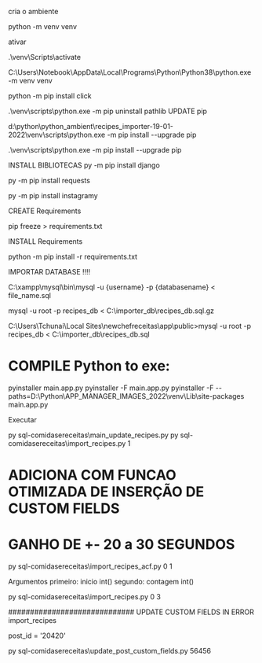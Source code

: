 
cria o ambiente

python -m venv venv

ativar

.\venv\Scripts\activate

C:\Users\Notebook\AppData\Local\Programs\Python\Python38\python.exe -m venv venv

python -m pip install click

.\venv\scripts\python.exe -m pip uninstall pathlib
UPDATE pip

d:\python\python_ambient\recipes_importer-19-01-2022\venv\scripts\python.exe -m pip install --upgrade pip

.\venv\scripts\python.exe -m pip install --upgrade pip


INSTALL BIBLIOTECAS
py -m pip install django

py -m pip install requests


py -m pip install instagramy

CREATE Requirements

pip freeze > requirements.txt



INSTALL Requirements

python -m pip install -r requirements.txt


IMPORTAR DATABASE !!!!


C:\xampp\mysql\bin\mysql -u {username} -p {databasename} < file_name.sql

mysql -u root -p recipes_db < C:\importer_db\recipes_db.sql.gz

C:\Users\Tchunai\Local Sites\newchefreceitas\app\public>mysql -u root -p recipes_db < C:\importer_db\recipes_db.sql


# COMPILE Python to exe:

pyinstaller main.app.py
pyinstaller -F main.app.py
pyinstaller -F --paths=D:\Python\APP_MANAGER_IMAGES_2022\venv\Lib\site-packages main.app.py


Executar 

py sql-comidasereceitas\main_update_recipes.py
py sql-comidasereceitas\import_recipes.py 1


# ADICIONA COM FUNCAO OTIMIZADA DE INSERÇÃO DE CUSTOM FIELDS
# GANHO DE +- 20 a 30 SEGUNDOS

py sql-comidasereceitas\import_recipes_acf.py 0 1

Argumentos 
primeiro: inicio int()
segundo: contagem int()

py sql-comidasereceitas\import_recipes.py 0 3


#############################
UPDATE CUSTOM FIELDS IN ERROR import_recipes

post_id = '20420'

py sql-comidasereceitas\update_post_custom_fields.py 56456
